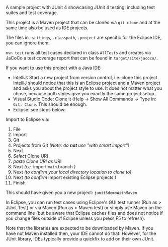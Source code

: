 A sample project with JUnit 4 showcasing JUnit 4 testing, including test suites and test coverage. 

This project is a Maven project that can be cloned via `git clone` and at the same time also be used as IDE projects.

The files in `.settings`, `.classpath`,  `.project` are specific for the Eclipse IDE, you can ignore them.


`mvn test` runs all test cases declared in class `AllTests` and creates via JaCoCo a test coverage report that can be found in `target/site/jacoco/`. 

If you want to use this project with a Java IDE:
- IntelliJ: Start a new project from version control, i.e. clone this project. IntelliJ should notice that this is an Eclipse project and a Maven project and asks you about the project style to use. It does not matter what you chose, because both styles give you exactly the same project setup.
- Visual Studio Code: Clone it (Help -> Show All Commands -> Type in: `Git: Clone`. This should be enough.
- Eclipse: see steps below:

Import to Eclipse via: 

1. File 
1. Import 
1. Git
1. Projects from Git *(Note: do __not__ use "with smart import")* 
1. Next
1. *Select* Clone URI
1. *paste Clone URI as* URI
1. Next *(i.e.* import `main` branch *)*
1. Next *(to confirm your local directory location to clone to)*
1. Next *(to confirm* Import existing Eclipse projects *)*
1. Finish

This should have given you a new project: `junit5demoWithMaven`

In Eclipse, you can run test cases using Eclipse's GUI test runner (Run as > JUnit Test) or via Maven (Run as > Maven test) or simply use Maven on the command line (but be aware that Eclipse caches files and does not notice if you change files outside of Eclipse unless you press F5 to refresh).

Note that the libraries are expected to be downloaded by Maven. If you have not Maven installed then, your IDE cannot do that. However, for the JUnit library, IDEs typically provide a quickfix to add on their own JUnit.
